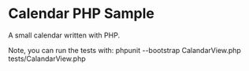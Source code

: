 # Calendar PHP Sample
A small calendar written with PHP.

Note, you can run the tests with:
phpunit --bootstrap CalandarView.php tests/CalandarView.php
